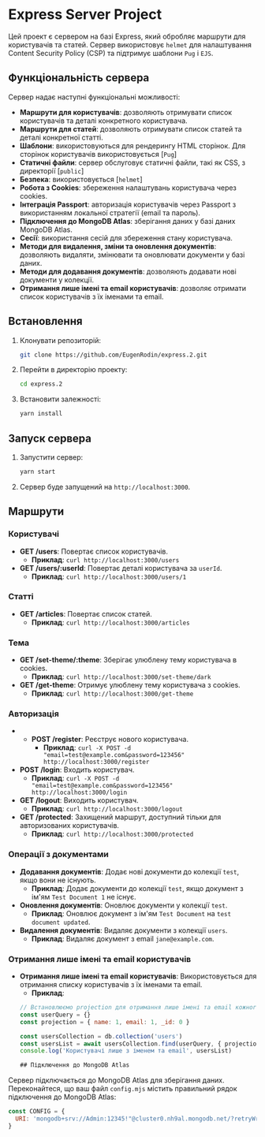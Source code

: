 # Express Server Project

Цей проект є сервером на базі Express, який обробляє маршрути для користувачів та статей. Сервер використовує `helmet` для налаштування Content Security Policy (CSP) та підтримує шаблони `Pug` і `EJS`.

## Функціональність сервера
Сервер надає наступні функціональні можливості:
- **Маршрути для користувачів**: дозволяють отримувати список користувачів та деталі конкретного користувача.
- **Маршрути для статей**: дозволяють отримувати список статей та деталі конкретної статті.
- **Шаблони**: використовуються для рендерингу HTML сторінок. Для сторінок користувачів використовується [`Pug`]
- **Статичні файли**: сервер обслуговує статичні файли, такі як CSS, з директорії [`public`]
- **Безпека**: використовується [`helmet`]
- **Робота з Cookies**: збереження налаштувань користувача через cookies.
- **Інтеграція Passport**: авторизація користувачів через Passport з використанням локальної стратегії (email та пароль).
- **Підключення до MongoDB Atlas**: зберігання даних у базі даних MongoDB Atlas.
- **Сесії**: використання сесій для збереження стану користувача.
- **Методи для видалення, зміни та оновлення документів**: дозволяють видаляти, змінювати та оновлювати документи у базі даних.
- **Методи для додавання документів**: дозволяють додавати нові документи у колекції.
- **Отримання лише імені та email користувачів**: дозволяє отримати список користувачів з їх іменами та email.

## Встановлення
1. Клонувати репозиторій:
    ```sh
    git clone https://github.com/EugenRodin/express.2.git
    ```
2. Перейти в директорію проекту:
    ```sh
    cd express.2
    ```
3. Встановити залежності:
    ```sh
    yarn install
    ```

## Запуск сервера
1. Запустити сервер:
    ```sh
    yarn start
    ```
2. Сервер буде запущений на `http://localhost:3000`.

## Маршрути

### Користувачі
- **GET /users**: Повертає список користувачів.
    - **Приклад**: `curl http://localhost:3000/users`
- **GET /users/:userId**: Повертає деталі користувача за `userId`.
    - **Приклад**: `curl http://localhost:3000/users/1`

### Статті
- **GET /articles**: Повертає список статей.
    - **Приклад**: `curl http://localhost:3000/articles`

### Тема
- **GET /set-theme/:theme**: Зберігає улюблену тему користувача в cookies.
    - **Приклад**: `curl http://localhost:3000/set-theme/dark`
- **GET /get-theme**: Отримує улюблену тему користувача з cookies.
    - **Приклад**: `curl http://localhost:3000/get-theme`

### Авторизація
- - **POST /register**: Реєструє нового користувача.
    - **Приклад**: `curl -X POST -d "email=test@example.com&password=123456" http://localhost:3000/register`
- **POST /login**: Входить користувач.
    - **Приклад**: `curl -X POST -d "email=test@example.com&password=123456" http://localhost:3000/login`
- **GET /logout**: Виходить користувач.
    - **Приклад**: `curl http://localhost:3000/logout`
- **GET /protected**: Захищений маршрут, доступний тільки для авторизованих користувачів.
    - **Приклад**: `curl http://localhost:3000/protected`

### Операції з документами
- **Додавання документів**: Додає нові документи до колекції `test`, якщо вони не існують.
    - **Приклад**: Додає документи до колекції `test`, якщо документ з ім'ям `Test Document 1` не існує.
- **Оновлення документів**: Оновлює документи у колекції `test`.
    - **Приклад**: Оновлює документ з ім'ям `Test Document` на `test document updated`.
- **Видалення документів**: Видаляє документи з колекції `users`.
    - **Приклад**: Видаляє документ з email `jane@example.com`.

### Отримання лише імені та email користувачів
- **Отримання лише імені та email користувачів**: Використовується для отримання списку користувачів з їх іменами та email.
    - **Приклад**:
    ```javascript
    // Встановлюємо projection для отримання лише імені та email кожного користувача
    const userQuery = {}
    const projection = { name: 1, email: 1, _id: 0 }
    
    const usersCollection = db.collection('users')
    const usersList = await usersCollection.find(userQuery, { projection }).toArray()
    console.log('Користувачі лише з іменем та email', usersList)

    ## Підключення до MongoDB Atlas
Сервер підключається до MongoDB Atlas для зберігання даних. Переконайтеся, що ваш файл `config.mjs` містить правильний рядок підключення до MongoDB Atlas:

```javascript
const CONFIG = {
  URI: 'mongodb+srv://Admin:12345!"@cluster0.nh9al.mongodb.net/?retryWrites=true&w=majority&appName=Cluster0'
}